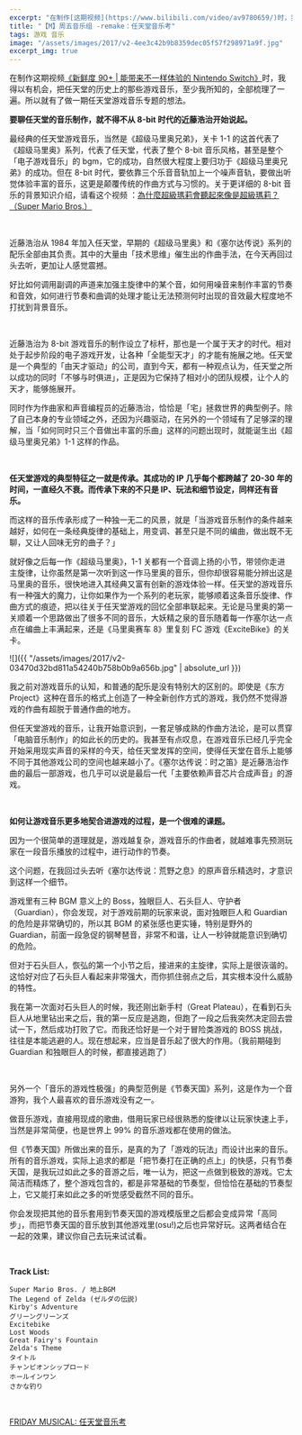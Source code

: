 ```yaml
---
excerpt: "在制作[这期视频](https://www.bilibili.com/video/av9780659/)时，我得以有机会，把任天堂的历史上的那些游戏音乐，至少我所知的，全部梳理了一遍。所以就有了做一期任天堂游戏音乐专题的想法。"
title: "【M】周五音乐组 -remake：任天堂音乐考"
tags: 游戏 音乐
image: "/assets/images/2017/v2-4ee3c42b9b8359dec05f57f298971a9f.jpg"
excerpt_img: true
---
```


在制作这期视频[《新鲜度 90+ | 能带来不一样体验的 Nintendo Switch》](https://www.bilibili.com/video/av9780659/)时，我得以有机会，把任天堂的历史上的那些游戏音乐，至少我所知的，全部梳理了一遍。所以就有了做一期任天堂游戏音乐专题的想法。

**要聊任天堂的音乐制作，就不得不从 8-bit 时代的近藤浩治开始说起。**

最经典的任天堂游戏音乐，当然是《超级马里奥兄弟》，关卡 1-1 的这首代表了《超级马里奥》系列，代表了任天堂，代表了整个 8-bit 音乐风格，甚至是整个「电子游戏音乐」的 bgm，它的成功，自然很大程度上要归功于《超级马里奥兄弟》的成功。但在 8-bit 时代，要依靠三个乐音音轨加上一个噪声音轨，要做出听觉体验丰富的音乐，这更是颠覆传统的作曲方式与习惯的。关于更详细的 8-bit 音乐的背景知识介绍，请看这个视频 ：[為什麼超級瑪莉會聽起來像是超級瑪莉？（Super Mario Bros.）](https://www.youtube.com/watch?v=lAEIrown7GI)

<br>

近藤浩治从 1984 年加入任天堂，早期的《超级马里奥》和《塞尔达传说》系列的配乐全部由其负责。其中的大量由「技术思维」催生出的作曲手法，在今天再回过头去听，更加让人感觉震撼。

好比如何调用副调的声道来加强主旋律中的某个音，如何用噪音来制作丰富的节奏和音效，如何进行节奏和曲调的处理才能让无法预测何时出现的音效最大程度地不打扰到背景音乐。

<br>

近藤浩治为 8-bit 游戏音乐的制作设立了标杆，那也是一个属于天才的时代。相对处于起步阶段的电子游戏开发，让各种「全能型天才」的才能有施展之地。任天堂是一个典型的「由天才驱动」的公司，直到今天，都有一种观点认为，任天堂之所以成功的同时「不够与时俱进」，正是因为它保持了相对小的团队规模，让个人的天才，能够施展开。

同时作为作曲家和声音编程员的近藤浩治，恰恰是「宅」拯救世界的典型例子。除了自己本身的专业领域之外，还因为兴趣驱动，在另外的一个领域有了足够深的理解，当「如何同时只三个音做出丰富的乐曲」这样的问题出现时，就能诞生出《超级马里奥兄弟》1-1 这样的作品。

<br>

**任天堂游戏的典型特征之一就是传承。其成功的 IP 几乎每个都跨越了 20-30 年的时间，一直经久不衰。而传承下来的不只是 IP、玩法和细节设定，同样还有音乐。**

而这样的音乐传承形成了一种独一无二的风景，就是「当游戏音乐制作的条件越来越好，如何在一条经典旋律的基础上，用变调、甚至只是不同的编曲，做出既不无聊，又让人回味无穷的曲子？」

就好像之后每一作《超级马里奥》，1-1 关都有一个音调上扬的小节，带领你走进主旋律，让你虽然是第一次听到这一作马里奥的音乐，但你却很容易能分辨出这是马里奥的音乐，很快地进入其经典又富有创新的游戏体验一样。任天堂的游戏音乐有一种强大的魔力，让你如果作为一个系列的老玩家，能够顺着这条音乐旋律、作曲方式的痕迹，把以往关于任天堂游戏的回忆全部串联起来。无论是马里奥的第一关顺着一个思路做出了很多不同的音乐，大妖精之泉的音乐随着每一作塞尔达一点点在编曲上丰满起来，还是《马里奥赛车 8》里复刻 FC 游戏《ExciteBike》的关卡。

![]({{ "/assets/images/2017/v2-03470d32bd811a54240b758b0b9a656b.jpg" | absolute_url }})

我之前对游戏音乐的认知，和普通的配乐是没有特别大的区别的。即使是《东方 Project》这种在音乐的格式上创造了一种全新创作方式的游戏，我仍然不觉得游戏的作曲有超脱于普通作曲的地方。

但任天堂游戏的音乐，让我开始意识到，一套足够成熟的作曲方法论，是可以贯穿「电脑音乐制作」的如此长的历史的。我甚至有点叹息，在游戏音乐已经几乎完全开始采用现实声音的采样的今天，给任天堂发挥的空间，使得任天堂在音乐上能够不同于其他游戏公司的空间也越来越小了。《塞尔达传说：时之笛》是近藤浩治作曲的最后一部游戏，也几乎可以说是最后一代「主要依赖声音芯片合成声音」的游戏。

<br>

**如何让游戏音乐更多地契合进游戏的过程，是一个很难的课题。**

因为一个很简单的道理就是，游戏越复杂，游戏音乐的作曲者，就越难事先预测玩家在一段音乐播放的过程中，进行动作的节奏。

这个问题，在我回过头去听《塞尔达传说：荒野之息》的原声音乐精选时，才意识到这样一个细节。

游戏里有三种 BGM 意义上的 Boss，独眼巨人、石头巨人、守护者（Guardian），你会发现，对于游戏前期的玩家来说，面对独眼巨人和 Guardian 的危险是非常确切的，所以其 BGM 的紧张感也更实锤，特别是野外的 Guardian，前面一段急促的钢琴琶音，非常不和谐，让人一秒钟就能意识到确切的危险。

但对于石头巨人，恢弘的第一个小节之后，接进来的主旋律，实际上是很诙谐的。这恰好对应了石头巨人看起来非常强大，而你抓住弱点之后，其实根本没什么威胁的特性。

我在第一次面对石头巨人的时候，我还刚出新手村（Great Plateau），在看到石头巨人从地里钻出来之后，我的第一反应是逃跑，但跑了一段之后我突然决定回去尝试一下，然后成功打败了它。而我还恰好是一个对于冒险类游戏的 BOSS 挑战，往往是本能逃避的人。现在想起来，应当是音乐起了很大的作用。（我前期碰到 Guardian 和独眼巨人的时候，都直接逃跑了）

<br>

另外一个「音乐的游戏性极强」的典型范例是《节奏天国》系列，这是作为一个音游狗，我个人最喜欢的音乐游戏没有之一。

做音乐游戏，直接用现成的歌曲，借用玩家已经很熟悉的旋律以让玩家快速上手，当然是非常简便，也是世界上 99% 的音乐游戏都在使用的做法。

但《节奏天国》所做出来的音乐，是真的为了「游戏的玩法」而设计出来的音乐。所有的音乐游戏，实际上追求的都是「把节奏打在正确的点上」的快感，只有节奏天国，是我玩过如此之多的音游之后，唯一认为，把这一点做到极致的游戏。它太简洁而精炼了，整个游戏包含的，都是非常基础的节奏型，但恰恰在基础的节奏型上，它又能打来如此之多的听觉感受截然不同的音乐。

你会发现把其他的音乐套用到节奏天国的游戏模版里之后都会变成异常「高同步」，而把节奏天国的音乐放到其他游戏里(osu!)之后也异常好玩。这两者结合在一起的效果，建议你自己去玩来试试看。

<br>

**Track List:**
    
    
    Super Mario Bros. / 地上BGM
    The Legend of Zelda (ゼルダの伝説)
    Kirby's Adventure
    グリーングリーンズ
    Excitebike
    Lost Woods
    Great Fairy's Fountain
    Zelda's Theme
    タイトル
    チャンピオンシップロード
    ホールインワン
    さかな钓り
   
<br>

[FRIDAY MUSICAL: 任天堂音乐考](https://link.zhihu.com/?target=http%3A//music.163.com/%23/playlist%3Fid%3D709684228)
    
